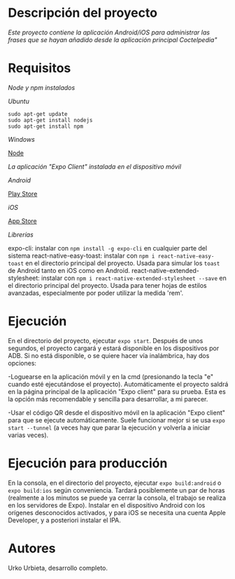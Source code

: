 # Descripción del proyecto

_Este proyecto contiene la aplicación Android/iOS para administrar las frases que se hayan añadido desde la aplicación principal Coctelpedia"_

# Requisitos

_Node y npm instalados_

*Ubuntu*

```
sudo apt-get update
sudo apt-get install nodejs
sudo apt-get install npm
```

*Windows*

[Node](https://nodejs.org/es/download/)

_La aplicación "Expo Client" instalada en el dispositivo móvil_

*Android*

[Play Store](https://play.google.com/store/apps/details?id=host.exp.exponent&hl=es)

*iOS*

[App Store ](https://apps.apple.com/es/app/expo-client/id982107779)

_Librerías_

expo-cli: instalar con ```npm install -g expo-cli``` en cualquier parte del sistema
react-native-easy-toast: instalar con ```npm i react-native-easy-toast``` en el directorio principal del proyecto. Usada para simular los `toast` de Android tanto en iOS como en Android.
react-native-extended-stylesheet: instalar con ```npm i react-native-extended-stylesheet --save``` en el directorio principal del proyecto. Usada para tener hojas de estilos avanzadas, especialmente por poder utilizar la medida 'rem'.

# Ejecución

En el directorio del proyecto, ejecutar ```expo start```. Después de unos segundos, el proyecto cargará y estará disponible en los dispositivos por ADB. Si no está disponible, o se quiere hacer vía inalámbrica, hay dos opciones:

-Loguearse en la aplicación móvil y en la cmd (presionando la tecla "e" cuando esté ejecutándose el proyecto). Automáticamente el proyecto saldrá en la página principal de la aplicación "Expo client" para su prueba. Esta es la opción más recomendable y sencilla para desarrollar, a mi parecer.

-Usar el código QR desde el dispositivo móvil en la aplicación "Expo client" para que se ejecute automáticamente. Suele funcionar mejor si se usa ```expo start --tunnel``` (a veces hay que parar la ejecución y volverla a iniciar varias veces).

# Ejecución para producción

En la consola, en el directorio del proyecto, ejecutar ```expo build:android``` o ```expo build:ios``` según conveniencia. Tardará posiblemente un par de horas (realmente a los minutos se puede ya cerrar la consola, el trabajo se realiza en los servidores de Expo). Instalar en el dispositivo Android con los orígenes desconocidos activados, y para iOS se necesita una cuenta Apple Developer, y a posteriori instalar el IPA. 

# Autores

Urko Urbieta, desarrollo completo.